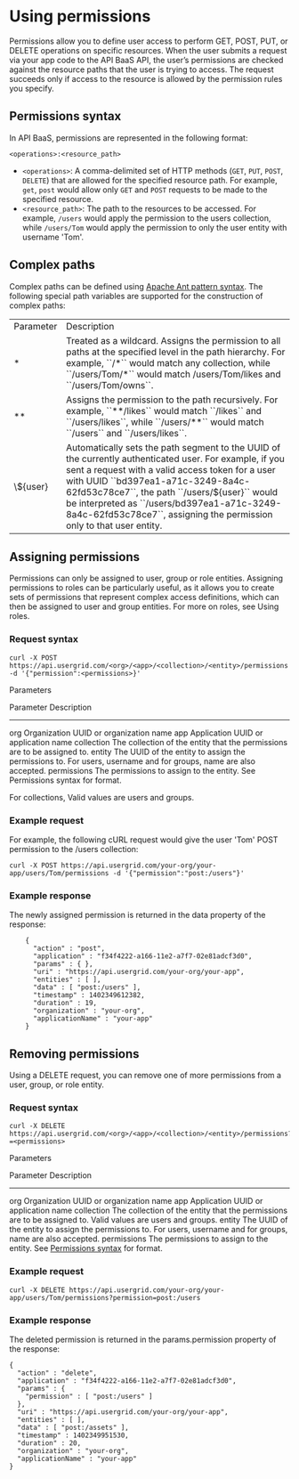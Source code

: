 # Using permissions

Permissions allow you to define user access to perform GET, POST, PUT, or DELETE operations on specific resources. When the user submits a request via your app code to the API BaaS API, the user’s permissions are checked against the resource paths that the user is trying to access. The request succeeds only if access to the resource is allowed by the permission rules you specify.

## Permissions syntax
In API BaaS, permissions are represented in the following format:

    <operations>:<resource_path>
    
* ``<operations>``: A comma-delimited set of HTTP methods (``GET``, ``PUT``, ``POST``, ``DELETE``) that are allowed for the specified resource path. For example, ``get``, ``post`` would allow only ``GET`` and ``POST`` requests to be made to the specified resource.
* ``<resource_path>``: The path to the resources to be accessed. For example, ``/users`` would apply the permission to the users collection, while ``/users/Tom`` would apply the permission to only the user entity with username 'Tom'.

## Complex paths
Complex paths can be defined using [Apache Ant pattern syntax](http://ant.apache.org/manual/dirtasks.html#patterns). The following special path variables are supported for the construction of complex paths:

<table>
<tr>
   <td>Parameter</td>
   <td>Description</td>
</tr>
<tr>
   <td>*</td>
   <td>Treated as a wildcard. Assigns the permission to all paths at the specified level in the path hierarchy. For example, ``/*`` would match any collection, while ``/users/Tom/*`` would match /users/Tom/likes and ``/users/Tom/owns``.</td>
</tr>
<tr>
   <td>**</td>
   <td>Assigns the permission to the path recursively. For example, ``**/likes`` would match ``/likes`` and ``/users/likes``, while ``/users/**`` would match ``/users`` and ``/users/likes``.</td>
</tr>
<tr>
   <td>\${user}</td>
   <td>Automatically sets the path segment to the UUID of the currently authenticated user. For example, if you sent a request with a valid access token for a user with UUID ``bd397ea1-a71c-3249-8a4c-62fd53c78ce7``, the path ``/users/${user}`` would be interpreted as ``/users/bd397ea1-a71c-3249-8a4c-62fd53c78ce7``, assigning the permission only to that user entity.</td>
</tr>
</table>

## Assigning permissions
Permissions can only be assigned to user, group or role entities. Assigning permissions to roles can be particularly useful, as it allows you to create sets of permissions that represent complex access definitions, which can then be assigned to user and group entities. For more on roles, see Using roles.
       
### Request syntax

    curl -X POST https://api.usergrid.com/<org>/<app>/<collection>/<entity>/permissions -d '{"permission":<permissions>}'
    
Parameters

Parameter	Description
---------   -----------
org	        Organization UUID or organization name
app	        Application UUID or application name
collection	The collection of the entity that the permissions are to be assigned to. 
entity	    The UUID of the entity to assign the permissions to. For users, username and for groups, name are also accepted.
permissions	The permissions to assign to the entity. See Permissions syntax for format.

For collections, Valid values are users and groups.

### Example request
For example, the following cURL request would give the user 'Tom' POST permission to the /users collection:

    curl -X POST https://api.usergrid.com/your-org/your-app/users/Tom/permissions -d '{"permission":"post:/users"}'
    
### Example response
The newly assigned permission is returned in the data property of the response:

		{
		  "action" : "post",
		  "application" : "f34f4222-a166-11e2-a7f7-02e81adcf3d0",
		  "params" : { },
		  "uri" : "https://api.usergrid.com/your-org/your-app",
		  "entities" : [ ],
		  "data" : [ "post:/users" ],
		  "timestamp" : 1402349612382,
		  "duration" : 19,
		  "organization" : "your-org",
		  "applicationName" : "your-app"
		}
		

## Removing permissions
Using a DELETE request, you can remove one of more permissions from a user, group, or role entity.

### Request syntax

    curl -X DELETE https://api.usergrid.com/<org>/<app>/<collection>/<entity>/permissions?=<permissions>
    
Parameters

Parameter	Description
---------   -----------
org	        Organization UUID or organization name
app	        Application UUID or application name
collection	The collection of the entity that the permissions are to be assigned to. Valid values are users and groups.
entity	    The UUID of the entity to assign the permissions to. For users, username and for groups, name are also accepted.
permissions	The permissions to assign to the entity. See [Permissions syntax](using-permissions.html) for format.


### Example request

    curl -X DELETE https://api.usergrid.com/your-org/your-app/users/Tom/permissions?permission=post:/users
    
### Example response
The deleted permission is returned in the params.permission property of the response:

    {
      "action" : "delete",
      "application" : "f34f4222-a166-11e2-a7f7-02e81adcf3d0",
      "params" : {
        "permission" : [ "post:/users" ]
      },
      "uri" : "https://api.usergrid.com/your-org/your-app",
      "entities" : [ ],
      "data" : [ "post:/assets" ],
      "timestamp" : 1402349951530,
      "duration" : 20,
      "organization" : "your-org",
      "applicationName" : "your-app"
    }		
	